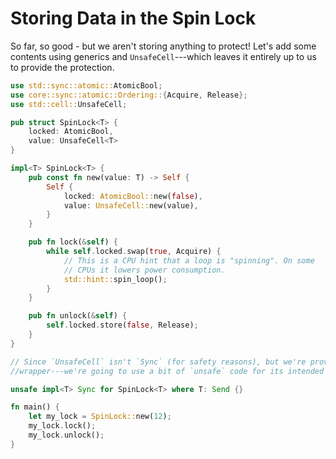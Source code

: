# Storing Data in the Spin Lock

So far, so good - but we aren't storing anything to protect! Let's add some contents using generics and `UnsafeCell`---which leaves it entirely up to us to provide the protection.

```rust
use std::sync::atomic::AtomicBool;
use core::sync::atomic::Ordering::{Acquire, Release};
use std::cell::UnsafeCell;

pub struct SpinLock<T> {
    locked: AtomicBool,
    value: UnsafeCell<T>
}

impl<T> SpinLock<T> {
    pub const fn new(value: T) -> Self {
        Self { 
            locked: AtomicBool::new(false),
            value: UnsafeCell::new(value),
        }
    }

    pub fn lock(&self) {
        while self.locked.swap(true, Acquire) {
            // This is a CPU hint that a loop is "spinning". On some
            // CPUs it lowers power consumption.
            std::hint::spin_loop();
        }
    }

    pub fn unlock(&self) {
        self.locked.store(false, Release);
    }
}

// Since `UnsafeCell` isn't `Sync` (for safety reasons), but we're providing a safe 
//wrapper---we're going to use a bit of `unsafe` code for its intended purpose.

unsafe impl<T> Sync for SpinLock<T> where T: Send {}

fn main() {
    let my_lock = SpinLock::new(12);
    my_lock.lock();
    my_lock.unlock();
}
```
